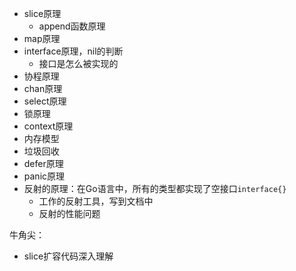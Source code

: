 
- slice原理
	- append函数原理
- map原理
- interface原理，nil的判断
	- 接口是怎么被实现的
- 协程原理
- chan原理
- select原理
- 锁原理
- context原理
- 内存模型
- 垃圾回收
- defer原理
- panic原理
- 反射的原理：在Go语言中，所有的类型都实现了空接口`interface{}`
	- 工作的反射工具，写到文档中
	- 反射的性能问题

牛角尖：
- slice扩容代码深入理解